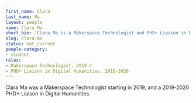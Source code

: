 ```yaml
---
first_name: Clara
last_name: Ma
layout: people
name: Clara Ma
short_bio: 'Clara Ma is a Makerspace Technologist and PHD+ Liaison in Digital Humanities.'
slug: clara-ma
status: not_current
people-category:
- student
roles:
- Makerspace Technologist, 2019-?
- PHD+ Liaison in Digital Humanities, 2019-2020
---
```

Clara Ma was a Makerspace Technologist starting in 2019, and a 2019-2020 PHD+ Liaison in Digital Humanities.
